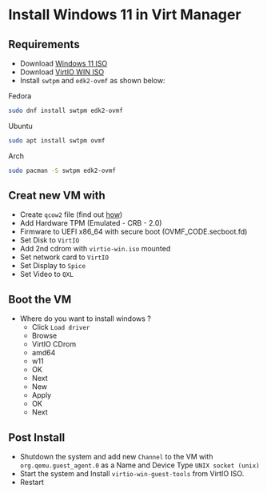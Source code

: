 # Install Windows 11 in Virt Manager

## Requirements

- Download [Windows 11 ISO](https://www.microsoft.com/software-download/windows11)
- Download [VirtIO WIN ISO](https://github.com/virtio-win/virtio-win-pkg-scripts)
- Install `swtpm` and `edk2-ovmf` as shown below:

Fedora

```sh
sudo dnf install swtpm edk2-ovmf
```

Ubuntu

```sh
sudo apt install swtpm ovmf
```

Arch

```sh
sudo pacman -S swtpm edk2-ovmf
```

## Creat new VM with

- Create `qcow2` file (find out [how](https://www.youtube.com/watch?v=B4ExUl3mnco))
- Add Hardware TPM (Emulated - CRB - 2.0)
- Firmware to UEFI x86_64 with secure boot (OVMF_CODE.secboot.fd)
- Set Disk to `VirtIO`
- Add 2nd cdrom with `virtio-win.iso` mounted
- Set network card to `VirtIO`
- Set Display to `Spice`
- Set Video to `QXL`

## Boot the VM
- Where do you want to install windows ?
    - Click `Load driver`
    - Browse
    - VirtIO CDrom
    - amd64
    - w11
    - OK
    - Next
    - New
    - Apply
    - OK
    - Next
## Post Install
- Shutdown the system and add new `Channel` to the VM with `org.qemu.guest_agent.0` as a Name and Device Type `UNIX socket (unix)`
- Start the system and Install `virtio-win-guest-tools` from VirtIO ISO.
- Restart